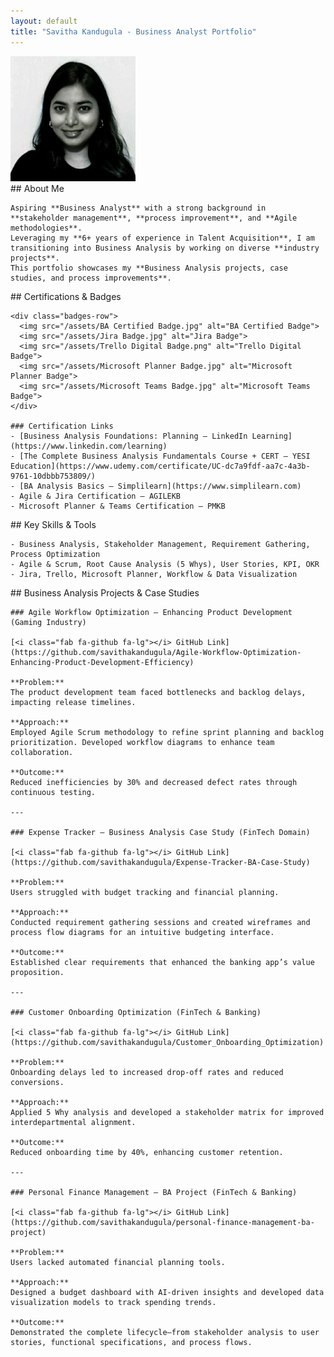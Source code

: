 ```yaml
---
layout: default
title: "Savitha Kandugula - Business Analyst Portfolio"
---
```


<!-- The sticky nav bar is now in the default layout, so remove duplicates here -->

<div class="container">
  <!-- Profile Picture Section -->
  <div class="section text-center">
    <img src="/assets/profile.jpg" alt="Profile Picture" class="profile-pic">
  </div>

  <!-- About Me Section -->
  <div class="section">
    ## About Me

    Aspiring **Business Analyst** with a strong background in **stakeholder management**, **process improvement**, and **Agile methodologies**.  
    Leveraging my **6+ years of experience in Talent Acquisition**, I am transitioning into Business Analysis by working on diverse **industry projects**.  
    This portfolio showcases my **Business Analysis projects, case studies, and process improvements**.
  </div>

  <!-- Certifications & Badges Section -->
  <div class="section text-center">
    ## Certifications & Badges

    <div class="badges-row">
      <img src="/assets/BA Certified Badge.jpg" alt="BA Certified Badge">
      <img src="/assets/Jira Badge.jpg" alt="Jira Badge">
      <img src="/assets/Trello Digital Badge.png" alt="Trello Digital Badge">
      <img src="/assets/Microsoft Planner Badge.jpg" alt="Microsoft Planner Badge">
      <img src="/assets/Microsoft Teams Badge.jpg" alt="Microsoft Teams Badge">
    </div>

    ### Certification Links
    - [Business Analysis Foundations: Planning – LinkedIn Learning](https://www.linkedin.com/learning)
    - [The Complete Business Analysis Fundamentals Course + CERT – YESI Education](https://www.udemy.com/certificate/UC-dc7a9fdf-aa7c-4a3b-9761-10dbbb753809/)
    - [BA Analysis Basics – Simplilearn](https://www.simplilearn.com)
    - Agile & Jira Certification – AGILEKB
    - Microsoft Planner & Teams Certification – PMKB
  </div>

  <!-- Key Skills & Tools Section -->
  <div class="section">
    ## Key Skills & Tools

    - Business Analysis, Stakeholder Management, Requirement Gathering, Process Optimization
    - Agile & Scrum, Root Cause Analysis (5 Whys), User Stories, KPI, OKR
    - Jira, Trello, Microsoft Planner, Workflow & Data Visualization
  </div>

  <!-- Business Analysis Projects & Case Studies Section -->
  <div class="section">
    ## Business Analysis Projects & Case Studies

    ### Agile Workflow Optimization – Enhancing Product Development (Gaming Industry)

    [<i class="fab fa-github fa-lg"></i> GitHub Link](https://github.com/savithakandugula/Agile-Workflow-Optimization-Enhancing-Product-Development-Efficiency)

    **Problem:**  
    The product development team faced bottlenecks and backlog delays, impacting release timelines.

    **Approach:**  
    Employed Agile Scrum methodology to refine sprint planning and backlog prioritization. Developed workflow diagrams to enhance team collaboration.

    **Outcome:**  
    Reduced inefficiencies by 30% and decreased defect rates through continuous testing.

    ---

    ### Expense Tracker – Business Analysis Case Study (FinTech Domain)

    [<i class="fab fa-github fa-lg"></i> GitHub Link](https://github.com/savithakandugula/Expense-Tracker-BA-Case-Study)

    **Problem:**  
    Users struggled with budget tracking and financial planning.

    **Approach:**  
    Conducted requirement gathering sessions and created wireframes and process flow diagrams for an intuitive budgeting interface.

    **Outcome:**  
    Established clear requirements that enhanced the banking app’s value proposition.

    ---

    ### Customer Onboarding Optimization (FinTech & Banking)

    [<i class="fab fa-github fa-lg"></i> GitHub Link](https://github.com/savithakandugula/Customer_Onboarding_Optimization)

    **Problem:**  
    Onboarding delays led to increased drop-off rates and reduced conversions.

    **Approach:**  
    Applied 5 Why analysis and developed a stakeholder matrix for improved interdepartmental alignment.

    **Outcome:**  
    Reduced onboarding time by 40%, enhancing customer retention.

    ---

    ### Personal Finance Management – BA Project (FinTech & Banking)

    [<i class="fab fa-github fa-lg"></i> GitHub Link](https://github.com/savithakandugula/personal-finance-management-ba-project)

    **Problem:**  
    Users lacked automated financial planning tools.

    **Approach:**  
    Designed a budget dashboard with AI-driven insights and developed data visualization models to track spending trends.

    **Outcome:**  
    Demonstrated the complete lifecycle—from stakeholder analysis to user stories, functional specifications, and process flows.
  </div>
</div>
